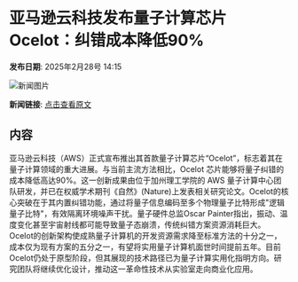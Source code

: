 # 亚马逊云科技发布量子计算芯片 Ocelot：纠错成本降低90%

**发布日期**: 2025年2月28号 14:15

![新闻图片](https://pic.chinaz.com/picmap/202304231132168577_6.jpg)

**新闻链接**: [点击查看原文](https://www.aibase.com/zh/news/15836)

## 内容

亚马逊云科技（AWS）正式宣布推出其首款量子计算芯片“Ocelot”，标志着其在量子计算领域的重大进展。与当前主流方法相比，Ocelot 芯片能够将量子纠错的成本降低高达90%。这一创新成果由位于加州理工学院的 AWS 量子计算中心团队研发，并已在权威学术期刊《自然》(Nature)上发表相关研究论文。Ocelot的核心突破在于其内置纠错功能，通过将量子信息编码至多个物理量子比特形成"逻辑量子比特"，有效隔离环境噪声干扰。量子硬件总监Oscar Painter指出，振动、温度变化甚至宇宙射线都可能导致量子态崩溃，传统纠错方案资源消耗巨大。Ocelot的创新架构使成熟量子计算机的开发资源需求降至标准方法的十分之一，成本仅为现有方案的五分之一，有望将实用量子计算机面世时间提前五年。目前Ocelot仍处于原型阶段，但其展现的技术路径已为量子计算实用化指明方向。研究团队将继续优化设计，推动这一革命性技术从实验室走向商业化应用。
